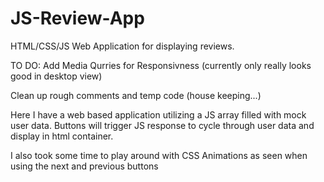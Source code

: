 # JS-Review-App
HTML/CSS/JS Web Application for displaying reviews.

TO DO:
Add Media Qurries for Responsivness 
  (currently only really looks good in desktop view)
  
Clean up rough comments and temp code
  (house keeping...)

Here I have a web based application utilizing a JS array filled with mock user data. Buttons will trigger JS response to cycle through user data and display in html container.

I also took some time to play around with CSS Animations as seen when using the next and previous buttons
